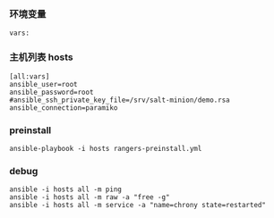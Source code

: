 ### 环境变量
```
vars:
```

### 主机列表 hosts
```
[all:vars]
ansible_user=root
ansible_password=root
#ansible_ssh_private_key_file=/srv/salt-minion/demo.rsa
ansible_connection=paramiko

```

### preinstall
```
ansible-playbook -i hosts rangers-preinstall.yml
```

### debug
```
ansible -i hosts all -m ping
ansible -i hosts all -m raw -a "free -g"
ansible -i hosts all -m service -a "name=chrony state=restarted"
```

